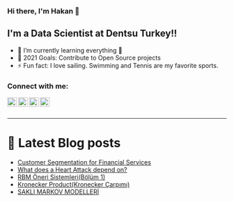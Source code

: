 ### Hi there, I'm Hakan 👋


## I'm a Data Scientist at Dentsu Turkey!!

- 🌱 I’m currently learning everything 🤣
- 🥅 2021 Goals: Contribute to Open Source projects
- ⚡ Fun fact: I love sailing. Swimming and Tennis are my favorite sports.

### Connect with me:

[<img align="left" alt="codeSTACKr | LinkedIn" width="22px" src="https://cdn.jsdelivr.net/npm/simple-icons@v3/icons/linkedin.svg" />][linkedin]
[<img align="left" alt="codeSTACKr | Instagram" width="22px" src="https://cdn.jsdelivr.net/npm/simple-icons@v3/icons/instagram.svg" />][instagram]
[<img align="left" alt="codeSTACKr | Instagram" width="22px" src="https://cdn.jsdelivr.net/npm/simple-icons@3.13.0/icons/medium.svg" />][medium]
[<img align="left" alt="codeSTACKr | Instagram" width="22px" src="https://cdn.jsdelivr.net/npm/simple-icons@3.13.0/icons/vsco.svg" />][vsco]

<br />
<br />

---

# 📕 Latest Blog posts
<!-- BLOG-POST-LIST:START -->
- [Customer Segmentation for Financial Services](https://medium.com/analytics-vidhya/customer-segmentation-for-financial-services-58fbfc417669?source=rss-bc6cb6ba9a57------2)
- [What does a Heart Attack depend on?](https://hakanateslii.medium.com/what-does-a-heart-attack-depend-on-8f6192503174?source=rss-bc6cb6ba9a57------2)
- [RBM Öneri Sistemleri&lpar;Bölüm 1&rpar;](https://hakanateslii.medium.com/rbm-%C3%B6neri-sistemleri-b%C3%B6l%C3%BCm-1-13073539afdb?source=rss-bc6cb6ba9a57------2)
- [Kronecker Product&lpar;Kronecker Çarpımı&rpar;](https://hakanateslii.medium.com/kronecker-product-kronecker-%C3%A7arp%C4%B1m%C4%B1-d71dec9fed4b?source=rss-bc6cb6ba9a57------2)
- [SAKLI MARKOV MODELLERİ](https://hakanateslii.medium.com/sakli-markov-modelleri%CC%87-67b0e74c422c?source=rss-bc6cb6ba9a57------2)
<!-- BLOG-POST-LIST:END -->


<!---
<details>
  <summary>:zap: GitHub Stats</summary>

  <img align="left" alt="codeSTACKr's GitHub Stats" src="https://https://github-readme-stats-hakanatesli.vercel.app//api?username=hakanatesli&show_icons=true&hide_border=true" />

</details>
-->

[instagram]: https://www.instagram.com/hakanaatesli/
[linkedin]: https://www.linkedin.com/in/hakanatesli/
[medium]: https://medium.com/@hakanateslii
[vsco]: https://vsco.co/hakanaatesli/gallery

